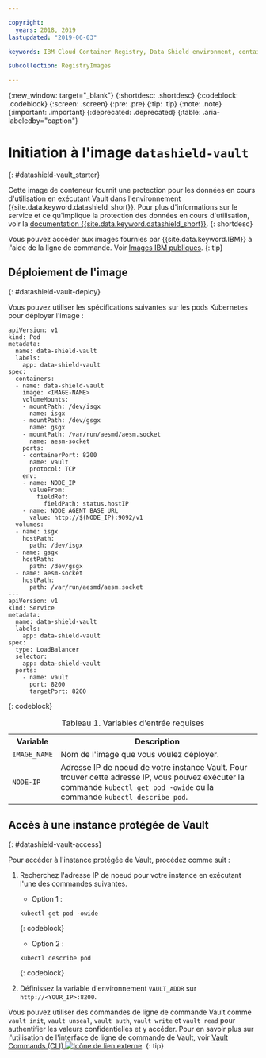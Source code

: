 ```yaml
---

copyright:
  years: 2018, 2019
lastupdated: "2019-06-03"

keywords: IBM Cloud Container Registry, Data Shield environment, container image, public image, Vault image, data in use, memory encryption, Intel SGX, Fortanix,

subcollection: RegistryImages

---
```


{:new_window: target="_blank"}
{:shortdesc: .shortdesc}
{:codeblock: .codeblock}
{:screen: .screen}
{:pre: .pre}
{:tip: .tip}
{:note: .note}
{:important: .important}
{:deprecated: .deprecated}
{:table: .aria-labeledby="caption"}

# Initiation à l'image `datashield-vault`
{: #datashield-vault_starter}

Cette image de conteneur fournit une protection pour les données en cours d'utilisation en exécutant Vault dans l'environnement {{site.data.keyword.datashield_short}}. Pour plus d'informations sur le service et ce qu'implique la protection des données en cours d'utilisation, voir la [documentation {{site.data.keyword.datashield_short}}](/docs/services/data-shield?topic=data-shield-about#about).
{: shortdesc}

Vous pouvez accéder aux images fournies par {{site.data.keyword.IBM}} à l'aide de la ligne de commande. Voir [Images IBM publiques](/docs/services/Registry?topic=registry-public_images#public_images).
{: tip}

## Déploiement de l'image
{: #datashield-vault-deploy}

Vous pouvez utiliser les spécifications suivantes sur les pods Kubernetes pour déployer l'image :

```
apiVersion: v1
kind: Pod
metadata:
  name: data-shield-vault
  labels:
    app: data-shield-vault
spec:
  containers:
  - name: data-shield-vault
    image: <IMAGE-NAME>
    volumeMounts:
    - mountPath: /dev/isgx
      name: isgx
    - mountPath: /dev/gsgx
      name: gsgx
    - mountPath: /var/run/aesmd/aesm.socket
      name: aesm-socket
    ports:
    - containerPort: 8200
      name: vault
      protocol: TCP
    env:
    - name: NODE_IP
      valueFrom:
        fieldRef:
          fieldPath: status.hostIP
    - name: NODE_AGENT_BASE_URL
      value: http://$(NODE_IP):9092/v1
  volumes:
  - name: isgx
    hostPath:
      path: /dev/isgx
  - name: gsgx
    hostPath:
      path: /dev/gsgx
  - name: aesm-socket
    hostPath:
      path: /var/run/aesmd/aesm.socket
---
apiVersion: v1
kind: Service
metadata:
  name: data-shield-vault
  labels:
    app: data-shield-vault
spec:
  type: LoadBalancer
  selector:
    app: data-shield-vault
  ports:
    - name: vault
      port: 8200
      targetPort: 8200
```
{: codeblock}

<table>
<caption>Tableau 1. Variables d'entrée requises</caption>
  <tr>
    <th>Variable</th>
    <th>Description</th>
  </tr>
  <tr>
    <td><code>IMAGE_NAME</code></td>
    <td>Nom de l'image que vous voulez déployer.</td>
  </tr>
  <tr>
    <td><code>NODE-IP</code></td>
    <td>Adresse IP de noeud de votre instance Vault. Pour trouver cette adresse IP, vous pouvez exécuter la commande <code>kubectl get pod -owide</code> ou la commande <code>kubectl describe pod</code>.</td>
  </tr>
</table>

## Accès à une instance protégée de Vault
{: #datashield-vault-access}

Pour accéder à l'instance protégée de Vault, procédez comme suit :

1. Recherchez l'adresse IP de noeud pour votre instance en exécutant l'une des commandes suivantes.

   * Option 1 :

   ```
   kubectl get pod -owide
   ```
   {: codeblock}

   * Option 2 :
  
   ```
   kubectl describe pod
   ```
   {: codeblock}

2. Définissez la variable d'environnement `VAULT_ADDR` sur `http://<YOUR_IP>:8200`.

Vous pouvez utiliser des commandes de ligne de commande Vault comme `vault init`, `vault unseal`, `vault auth`, `vault write` et `vault read` pour authentifier les valeurs confidentielles et y accéder. Pour en savoir plus sur l'utilisation de l'interface de ligne de commande de Vault, voir [Vault Commands (CLI) ![Icône de lien externe](../../../icons/launch-glyph.svg "Icône de lien externe")](https://www.vaultproject.io/docs/commands/index.html).
{: tip}
